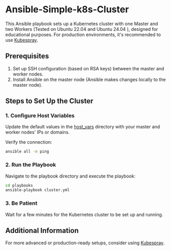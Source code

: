 # Ansible-Simple-k8s-Cluster

This Ansible playbook sets up a Kubernetes cluster with one Master and two Workers (Tested on Ubuntu 22.04 and Ubuntu 24.04 ), designed for educational purposes. For production environments, it's recommended to use [Kubespray](https://github.com/kubernetes-sigs/kubespray).

## Prerequisites

1. Set up SSH configuration (based on RSA keys) between the master and worker nodes.
2. Install Ansible on the master node (Ansible makes changes locally to the master node).

## Steps to Set Up the Cluster

### 1. Configure Host Variables

Update the default values in the [host_vars](https://github.com/SamanKhalife/Ansible-Simple-k8s-Cluster/tree/main/host_vars) directory with your master and worker nodes' IPs or domains.

Verify the connection:
```bash
ansible all -m ping
```

### 2. Run the Playbook

Navigate to the playbook directory and execute the playbook:
```bash
cd playbooks
ansible-playbook cluster.yml
```

### 3. Be Patient

Wait for a few minutes for the Kubernetes cluster to be set up and running.

## Additional Information

For more advanced or production-ready setups, consider using [Kubespray](https://github.com/kubernetes-sigs/kubespray).
